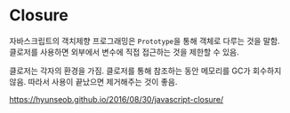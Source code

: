 # Closure

자바스크립트의 객치제향 프로그래밍은 `Prototype`을 통해 객체로 다루는 것을 말함.  
클로저를 사용하면 외부에서 변수에 직접 접근하는 것을 제한할 수 있음.

클로저는 각자의 환경을 가짐. 클로저를 통해 참조하는 동안 메모리를 GC가 회수하지 않음. 따라서 사용이 끝났으면 제거해주는 것이 좋음.

<https://hyunseob.github.io/2016/08/30/javascript-closure/>
